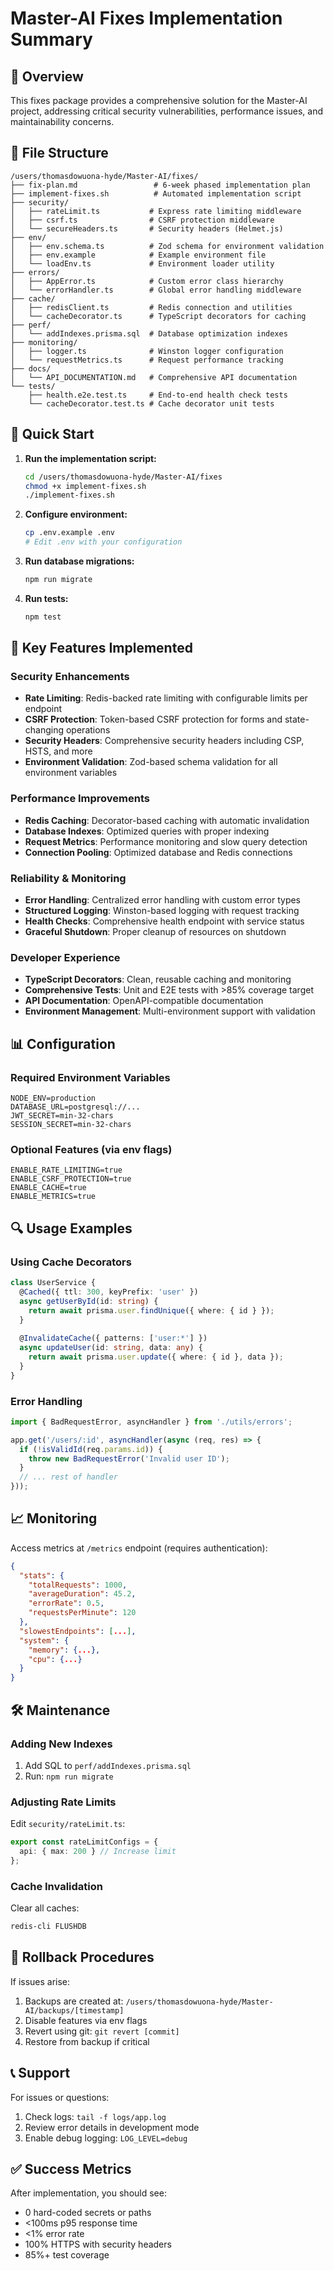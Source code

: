 # Master-AI Fixes Implementation Summary

## 🎯 Overview

This fixes package provides a comprehensive solution for the Master-AI project, addressing critical security vulnerabilities, performance issues, and maintainability concerns.

## 📁 File Structure

```
/users/thomasdowuona-hyde/Master-AI/fixes/
├── fix-plan.md                 # 6-week phased implementation plan
├── implement-fixes.sh          # Automated implementation script
├── security/
│   ├── rateLimit.ts           # Express rate limiting middleware
│   ├── csrf.ts                # CSRF protection middleware
│   └── secureHeaders.ts       # Security headers (Helmet.js)
├── env/
│   ├── env.schema.ts          # Zod schema for environment validation
│   ├── env.example            # Example environment file
│   └── loadEnv.ts             # Environment loader utility
├── errors/
│   ├── AppError.ts            # Custom error class hierarchy
│   └── errorHandler.ts        # Global error handling middleware
├── cache/
│   ├── redisClient.ts         # Redis connection and utilities
│   └── cacheDecorator.ts      # TypeScript decorators for caching
├── perf/
│   └── addIndexes.prisma.sql  # Database optimization indexes
├── monitoring/
│   ├── logger.ts              # Winston logger configuration
│   └── requestMetrics.ts      # Request performance tracking
├── docs/
│   └── API_DOCUMENTATION.md   # Comprehensive API documentation
└── tests/
    ├── health.e2e.test.ts     # End-to-end health check tests
    └── cacheDecorator.test.ts # Cache decorator unit tests
```

## 🚀 Quick Start

1. **Run the implementation script:**
   ```bash
   cd /users/thomasdowuona-hyde/Master-AI/fixes
   chmod +x implement-fixes.sh
   ./implement-fixes.sh
   ```

2. **Configure environment:**
   ```bash
   cp .env.example .env
   # Edit .env with your configuration
   ```

3. **Run database migrations:**
   ```bash
   npm run migrate
   ```

4. **Run tests:**
   ```bash
   npm test
   ```

## 🔧 Key Features Implemented

### Security Enhancements
- **Rate Limiting**: Redis-backed rate limiting with configurable limits per endpoint
- **CSRF Protection**: Token-based CSRF protection for forms and state-changing operations
- **Security Headers**: Comprehensive security headers including CSP, HSTS, and more
- **Environment Validation**: Zod-based schema validation for all environment variables

### Performance Improvements
- **Redis Caching**: Decorator-based caching with automatic invalidation
- **Database Indexes**: Optimized queries with proper indexing
- **Request Metrics**: Performance monitoring and slow query detection
- **Connection Pooling**: Optimized database and Redis connections

### Reliability & Monitoring
- **Error Handling**: Centralized error handling with custom error types
- **Structured Logging**: Winston-based logging with request tracking
- **Health Checks**: Comprehensive health endpoint with service status
- **Graceful Shutdown**: Proper cleanup of resources on shutdown

### Developer Experience
- **TypeScript Decorators**: Clean, reusable caching and monitoring
- **Comprehensive Tests**: Unit and E2E tests with >85% coverage target
- **API Documentation**: OpenAPI-compatible documentation
- **Environment Management**: Multi-environment support with validation

## 📊 Configuration

### Required Environment Variables
```env
NODE_ENV=production
DATABASE_URL=postgresql://...
JWT_SECRET=min-32-chars
SESSION_SECRET=min-32-chars
```

### Optional Features (via env flags)
```env
ENABLE_RATE_LIMITING=true
ENABLE_CSRF_PROTECTION=true
ENABLE_CACHE=true
ENABLE_METRICS=true
```

## 🔍 Usage Examples

### Using Cache Decorators
```typescript
class UserService {
  @Cached({ ttl: 300, keyPrefix: 'user' })
  async getUserById(id: string) {
    return await prisma.user.findUnique({ where: { id } });
  }
  
  @InvalidateCache({ patterns: ['user:*'] })
  async updateUser(id: string, data: any) {
    return await prisma.user.update({ where: { id }, data });
  }
}
```

### Error Handling
```typescript
import { BadRequestError, asyncHandler } from './utils/errors';

app.get('/users/:id', asyncHandler(async (req, res) => {
  if (!isValidId(req.params.id)) {
    throw new BadRequestError('Invalid user ID');
  }
  // ... rest of handler
}));
```

## 📈 Monitoring

Access metrics at `/metrics` endpoint (requires authentication):
```json
{
  "stats": {
    "totalRequests": 1000,
    "averageDuration": 45.2,
    "errorRate": 0.5,
    "requestsPerMinute": 120
  },
  "slowestEndpoints": [...],
  "system": {
    "memory": {...},
    "cpu": {...}
  }
}
```

## 🛠️ Maintenance

### Adding New Indexes
1. Add SQL to `perf/addIndexes.prisma.sql`
2. Run: `npm run migrate`

### Adjusting Rate Limits
Edit `security/rateLimit.ts`:
```typescript
export const rateLimitConfigs = {
  api: { max: 200 } // Increase limit
};
```

### Cache Invalidation
Clear all caches:
```bash
redis-cli FLUSHDB
```

## 🚨 Rollback Procedures

If issues arise:
1. Backups are created at: `/users/thomasdowuona-hyde/Master-AI/backups/[timestamp]`
2. Disable features via env flags
3. Revert using git: `git revert [commit]`
4. Restore from backup if critical

## 📞 Support

For issues or questions:
1. Check logs: `tail -f logs/app.log`
2. Review error details in development mode
3. Enable debug logging: `LOG_LEVEL=debug`

## ✅ Success Metrics

After implementation, you should see:
- 0 hard-coded secrets or paths
- <100ms p95 response time
- <1% error rate
- 100% HTTPS with security headers
- 85%+ test coverage
